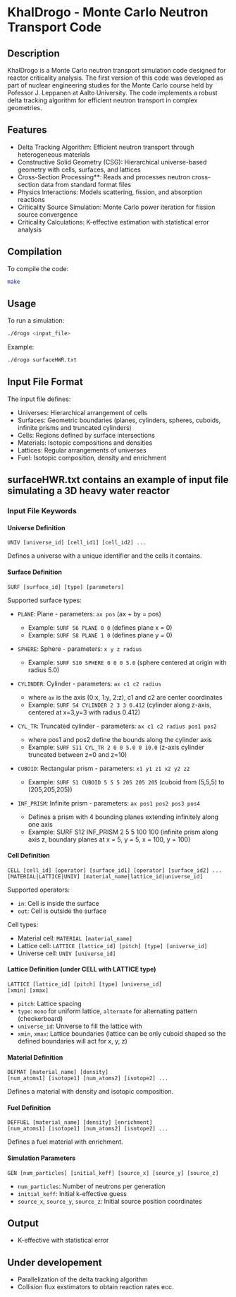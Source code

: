 # KhalDrogo - Monte Carlo Neutron Transport Code

## Description
KhalDrogo is a Monte Carlo neutron transport simulation code designed for reactor criticality analysis. The first version of this code was developed as part of nuclear engineering studies for the Monte Carlo course held by Pofessor J. Leppanen at Aalto University. The code implements a robust delta tracking algorithm for efficient neutron transport in complex geometries.

## Features
- Delta Tracking Algorithm: Efficient neutron transport through heterogeneous materials
- Constructive Solid Geometry (CSG): Hierarchical universe-based geometry with cells, surfaces, and lattices
- Cross-Section Processing**: Reads and processes neutron cross-section data from standard format files
- Physics Interactions: Models scattering, fission, and absorption reactions
- Criticality Source Simulation: Monte Carlo power iteration for fission source convergence
- Criticality Calculations: K-effective estimation with statistical error analysis

## Compilation
To compile the code:
```bash
make
```

## Usage
To run a simulation:
```bash
./drogo <input_file>
```

Example:
```bash
./drogo surfaceHWR.txt
```

## Input File Format
The input file defines:
- Universes: Hierarchical arrangement of cells
- Surfaces: Geometric boundaries (planes, cylinders, spheres, cuboids, infinite prisms and truncated cylinders)
- Cells: Regions defined by surface intersections
- Materials: Isotopic compositions and densities
- Lattices: Regular arrangements of universes
- Fuel: Isotopic composition, density and enrichment

## surfaceHWR.txt contains an example of input file simulating a 3D heavy water reactor

### Input File Keywords

#### Universe Definition
```
UNIV [universe_id] [cell_id1] [cell_id2] ...
```
Defines a universe with a unique identifier and the cells it contains.

#### Surface Definition
```
SURF [surface_id] [type] [parameters]
```
Supported surface types:
- `PLANE`: Plane - parameters: `ax pos` (ax + by = pos)
  - Example: `SURF S6 PLANE 0 0` (defines plane x = 0)
  - Example: `SURF S8 PLANE 1 0` (defines plane y = 0)

- `SPHERE`: Sphere - parameters: `x y z radius`
  - Example: `SURF S10 SPHERE 0 0 0 5.0` (sphere centered at origin with radius 5.0)

- `CYLINDER`: Cylinder - parameters: `ax c1 c2 radius`
  - where `ax` is the axis (0:x, 1:y, 2:z), c1 and c2 are center coordinates
  - Example: `SURF S4 CYLINDER 2 3 3 0.412` (cylinder along z-axis, centered at x=3,y=3 with radius 0.412)

- `CYL_TR`: Truncated cylinder - parameters: `ax c1 c2 radius pos1 pos2`
  - where pos1 and pos2 define the bounds along the cylinder axis
  - Example: `SURF S11 CYL_TR 2 0 0 5.0 0 10.0` (z-axis cylinder truncated between z=0 and z=10)

- `CUBOID`: Rectangular prism - parameters: `x1 y1 z1 x2 y2 z2`
  - Example: `SURF S1 CUBOID 5 5 5 205 205 205` (cuboid from (5,5,5) to (205,205,205))

- `INF_PRISM`: Infinite prism - parameters: `ax pos1 pos2 pos3 pos4`
  - Defines a prism with 4 bounding planes extending infinitely along one axis
  - Example: SURF S12 INF_PRISM 2 5 5 100 100 (infinite prism along axis z, boundary planes at x = 5, y = 5, x = 100, y = 100)

#### Cell Definition
```
CELL [cell_id] [operator] [surface_id1] [operator] [surface_id2] ...
[MATERIAL|LATTICE|UNIV] [material_name|lattice_id|universe_id]
```
Supported operators:
- `in`: Cell is inside the surface
- `out`: Cell is outside the surface

Cell types:
- Material cell: `MATERIAL [material_name]`
- Lattice cell: `LATTICE [lattice_id] [pitch] [type] [universe_id]`
- Universe cell: `UNIV [universe_id]`

#### Lattice Definition (under CELL with LATTICE type) 
```
LATTICE [lattice_id] [pitch] [type] [universe_id]
[xmin] [xmax]
```
- `pitch`: Lattice spacing
- `type`: `mono` for uniform lattice, `alternate` for alternating pattern (checkerboard)
- `universe_id`: Universe to fill the lattice with
- `xmin`, `xmax`: Lattice boundaries (lattice can be only cuboid shaped so the defined boundaries will act for x, y, z)

#### Material Definition
```
DEFMAT [material_name] [density]
[num_atoms1] [isotope1] [num_atoms2] [isotope2] ...
```
Defines a material with density and isotopic composition.

#### Fuel Definition
```
DEFFUEL [material_name] [density] [enrichment]
[num_atoms1] [isotope1] [num_atoms2] [isotope2] ...
```
Defines a fuel material with enrichment.

#### Simulation Parameters
```
GEN [num_particles] [initial_keff] [source_x] [source_y] [source_z]
```
- `num_particles`: Number of neutrons per generation
- `initial_keff`: Initial k-effective guess
- `source_x`, `source_y`, `source_z`: Initial source position coordinates

## Output
- K-effective with statistical error

## Under developement
- Parallelization of the delta tracking algorithm
- Collision flux exstimators to obtain reaction rates ecc.